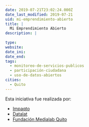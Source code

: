 ```yaml
---
date: 2019-07-21T23:02:24.000Z
date_last_modified: 2019-07-21
uid: mi-emprendimiento-abierto
title: |
  Mi Emprendimiento Abierto
description: |
  
type: 
website: 
date_ini: 
date_end: 
tags:
  - monitoreo-de-servicios-publicos
  - participación-ciudadana
  - uso-de-datos-abiertos
cities: 
  - Quito
---
```


Esta iniciativa fue realizada por:

- [Impaqto](/organizaciones/impaqto)
- [Datalat](/organizaciones/datalat)
- [Fundación Medialab Quito](/organizaciones/fundacion-medialab-quito)
